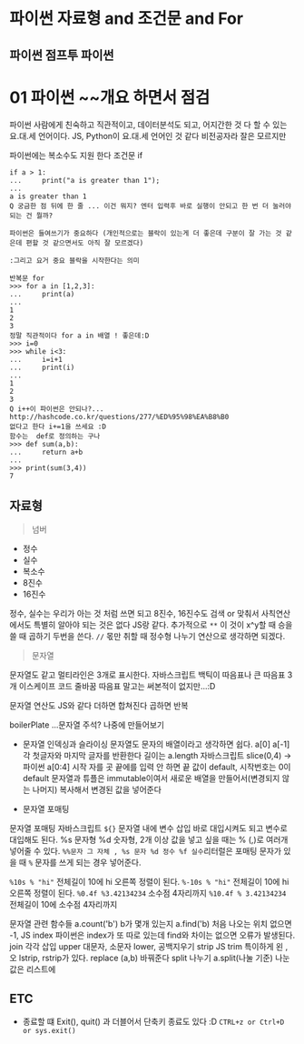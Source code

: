 # 파이썬 자료형 and 조건문 and For 

## 파이썬 점프투 파이썬 

# 01 파이썬 ~~개요 하면서 점검 

파이썬 사람에게 친숙하고 직관적이고, 데이터분석도 되고, 어지간한 것 다 할 수 있는 요.대.세 언어이다. 
JS, Python이 요.대.세 언어인 것 같다 비전공자라 잘은 모르지만 

파이썬에는 복소수도 지원 한다 
조건문 if 
```
if a > 1:
...     print("a is greater than 1");
...
a is greater than 1
Q 궁금한 점 뒤에 한 줄 ... 이건 뭐지? 엔터 입력후 바로 실행이 안되고 한 번 더 눌러야 되는 건 뭘까?

파이썬은 들여쓰기가 중요하다 (개인적으로는 블락이 있는게 더 좋은데 구분이 잘 가는 것 같은데 편할 것 같으면서도 아직 잘 모르겠다)

:그리고 요거 중요 블락을 시작한다는 의미  

반복문 for 
>>> for a in [1,2,3]:
...     print(a)
...
1
2
3
정말 직관적이다 for a in 배열 ! 좋은데:D 
>>> i=0
>>> while i<3:
...     i=i+1
...     print(i)
...
1
2
3
Q i++이 파이썬은 안되나?...
http://hashcode.co.kr/questions/277/%ED%95%98%EA%B8%B0
없다고 한다 i+=1을 쓰세요 :D 
함수는  def로 정의하는 구나 
>>> def sum(a,b):
...     return a+b
...
>>> print(sum(3,4))
7

```

## 자료형 

> 넘버

* 정수 
* 실수 
* 복소수 
* 8진수
* 16진수

정수, 실수는 우리가 아는 것 처럼 쓰면 되고 8진수, 16진수도 검색 or 맞춰서
사칙연산에서도 특별히 알아야 되는 것은 없다 JS랑 같다. 추가적으로 `**` 이 것이 x^y할 때 승을 쓸 때 곱하기 두번을 쓴다. `//` 몫만 취할 때 정수형 나누기 연산으로 생각하면 되겠다.

> 문자열 

문자열도 같고 
멀티라인은 3개로 표시한다. 자바스크립트 백틱이 따음표나 큰 따음표 3개 
이스케이프 코드 줄바꿈 따음표 말고는 써본적이 없지만...:D 

문자열 연산도 JS와 같다 더하면 합쳐진다 
곱하면 반복 

boilerPlate ...문자열  주석? 나중에 만들어보기 

* 문자열 인덱싱과 슬라이싱
문자열도 문자의 배열이라고 생각하면 쉽다. a[0] a[-1] 각 첫글자와 마지막 글자를 반환한다 길이는 a.length
자바스크립트 slice(0,4) -> 파이썬 a[0:4] 시작 자를 곳 끝에를 입력 안 하면 끝 값이 default, 시작번호는 0이 default
문자열과 튜플은 immutable이여서 새로운 배열을 만들어서(변경되지 않는 나머지) 복사해서 변경된 값을 넣어준다

* 문자열 포매팅 

문자열 포매팅 자바스크립트 `${}` 문자열 내에 변수 삽입
바로 대입시켜도 되고 변수로 대입해도 된다. 
%s 문자형 %d 숫자형, 2개 이상 값을 넣고 싶을 때는 % (,)로 여러개 넣어줄 수 있다.
`%%문자 그 자체 , %s 문자 %d 정수 %f 실수`리터럴은 포매팅 문자가 있을 때 `%` 문자를 쓰게 되는 경우 넣어준다.

`%10s % "hi"` 전체길이 10에 hi 오른쪽 정렬이 된다.
`%-10s % "hi"` 전체길이 10에 hi 오른쪽 정렬이 된다.
`%0.4f %3.42134234` 소수점 4자리까지
`%10.4f % 3.42134234` 전체길이 10에 소수점 4자리까지 

문자열 관련 함수들 
a.count('b')  b가 몇개 있는지 
a.find('b) 처음 나오는 위치 없으면 -1, JS index
파이썬은 index가 또 따로 있는데 find와 차이는 없으면 오류가 발생된다.
join 각각 삽입 upper 대문자, 소문자 lower, 공백지우기 strip  JS trim
특이하게 왼 , 오 lstrip, rstrip가 있다. 
replace (a,b) 바꿔준다 
split 나누기 a.split(나눌 기준)
나눈 값은 리스트에  

## ETC

* 종료할 떄 
Exit(), quit() 과 더블어서 단축키 종료도 있다 :D `CTRL+z or Ctrl+D or sys.exit()`


